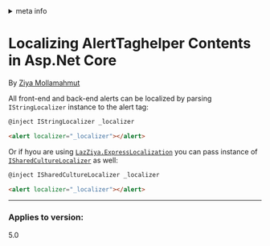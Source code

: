 <!-- meta tags details, will be assigned to meta tags inside header by js -->
<div id="meta-info">
<details><summary>meta info</summary>

> * Title: <i id="md-title">Localizing AlertTaghelper Contents in Asp.Net Core</i>
> * Keywords: <i id="md-keywords">asp.net-core, taghelpers, localizatin, alerts</i>
> * Description: <i id="md-description">Learn how to localize contents of AlertTagHelper from LazZiya.TagHelpers for Asp.Net Core.</i>
> * Author: <i id="md-author">Ziya Mollamahmut</i>
> * Date: <i id="md-date">08-Aug-2020</i>
> * Image: <i id="md-image">https://github.com/LazZiya/Docs/raw/master/LazZiya.TagHelpers/v6.0/images/lazziya-tagheleprs-logo.png</i>
> * Image-alt: <i id="md-image-alt">LazZiya.TagHelpers Logo</i>
> * Version: <i id="md-version">v6.0</i>

</details>
</div>

# Localizing AlertTaghelper Contents in Asp.Net Core

By [Ziya Mollamahmut](https://github.com/LazZiya)

All front-end and back-end alerts can be localized by parsing `IStringLocalizer` instance to the alert tag:

````html
@inject IStringLocalizer _localizer

<alert localizer="_localizer"></alert>
````

Or if hyou are using [`LazZiya.ExpressLocalization`][1] you can pass instance of [`ISharedCultureLocalizer`][2] as well:

````html
@inject ISharedCultureLocalizer _localizer

<alert localizer="_localizer"></alert>
````

---
### Applies to version:
5.0

[1]:../../LazZiya.ExpressLocalization/v4.0/index.md
[2]:https://github.com/LazZiya/ExpressLocalization/blob/master/LazZiya.ExpressLocalization/ISharedCultureLocalizer.cs